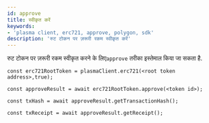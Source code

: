 ```yaml
---
id: approve
title: स्वीकृत करें
keywords:
- 'plasma client, erc721, approve, polygon, sdk'
description: 'रुट टोकन पर ज़रूरी रकम स्वीकृत करें'
---
```


रुट टोकन पर ज़रूरी रकम स्वीकृत करने के लिए`approve` तरीका इस्तेमाल किया जा सकता है.

```
const erc721RootToken = plasmaClient.erc721(<root token address>,true);

const approveResult = await erc721RootToken.approve(<token id>);

const txHash = await approveResult.getTransactionHash();

const txReceipt = await approveResult.getReceipt();

```
